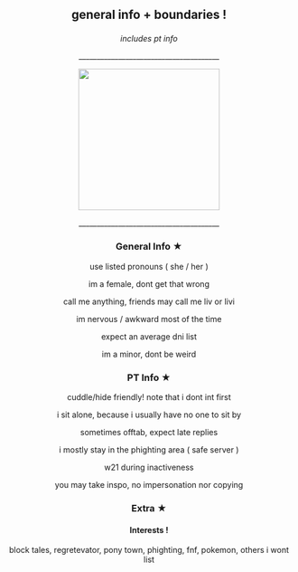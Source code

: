## <p align="center"> general info + boundaries !
 
*<p align="center"> includes pt info*

<p align="center"> _______________________________________

<p align="center">
<img src= https://i.pinimg.com/564x/45/91/f7/4591f7dfb0c2df4134de406a1ebd49e5.jpg width=250>

</p>

<p align="center"> _______________________________________

### <p align="center"> General Info ★
<p align="center"> use listed pronouns ( she / her )
<p align="center"> im a female, dont get that wrong
<p align="center"> call me anything, friends may call me liv or livi
<p align="center"> im nervous / awkward most of the time
<p align="center"> expect an average dni list
<p align="center"> im a minor, dont be weird

### <p align="center"> PT Info ★
<p align="center"> cuddle/hide friendly! note that i dont int first
<p align="center"> i sit alone, because i usually have no one to sit by
<p align="center"> sometimes offtab, expect late replies
<p align="center"> i mostly stay in the phighting area ( safe server )
<p align="center"> w21 during inactiveness
<p align="center"> you may take inspo, no impersonation nor copying

### <p align="center"> Extra ★
#### <p align="center"> Interests !
<p align="center"> block tales, regretevator, pony town, phighting, fnf, pokemon, others i wont list
